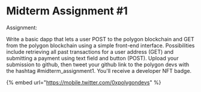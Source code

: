 # Midterm Assignment #1

Assignment:&#x20;

Write a basic dapp that lets a user POST to the polygon blockchain and GET from the polygon blockchain using a simple front-end interface. Possibilities include retrieving all past transactions for a user address (GET) and submitting a payment using text field and button (POST). Upload your submission to github, then tweet your github link to the polygon devs with the hashtag #midterm\_assignment1. You'll receive a developer NFT badge.&#x20;



{% embed url="https://mobile.twitter.com/0xpolygondevs" %}
